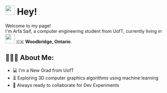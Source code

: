 <h1><img src="https://emojis.slackmojis.com/emojis/images/1500426137/2648/allo-tongue.gif?1500426137" width="30"> Hey!</h1>


<p>Welcome to my page! </br> I'm Arfa Saif, a computer engineering student from UofT, currently living in <img src="https://emojis.slackmojis.com/emojis/images/1628955537/48625/meow_canada.png?1628955537" width="30"> 🇨🇦 <b> Woodbridge, Ontario</b>. </p>

<h2 align="left">👩🏼‍💻 About Me: </h2>

- :computer: I'm a New Grad from UofT
- :hourglass_flowing_sand:  Exploring 3D computer graphics algorithms using machine learning
- :rocket: Always ready to collaborate for Dev Experiments

<!---
ArfaSaif/ArfaSaif is a ✨ special ✨ repository because its `README.md` (this file) appears on your GitHub profile.
You can click the Preview link to take a look at your changes.
--->
